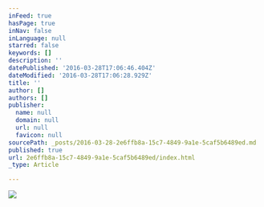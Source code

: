 ```yaml
---
inFeed: true
hasPage: true
inNav: false
inLanguage: null
starred: false
keywords: []
description: ''
datePublished: '2016-03-28T17:06:46.404Z'
dateModified: '2016-03-28T17:06:28.929Z'
title: ''
author: []
authors: []
publisher:
  name: null
  domain: null
  url: null
  favicon: null
sourcePath: _posts/2016-03-28-2e6ffb8a-15c7-4849-9a1e-5caf5b6489ed.md
published: true
url: 2e6ffb8a-15c7-4849-9a1e-5caf5b6489ed/index.html
_type: Article

---
```

![](https://the-grid-user-content.s3-us-west-2.amazonaws.com/9d06bb47-9bf1-4ddc-9eeb-651b061d9b03.png)